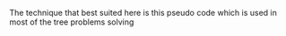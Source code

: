 The technique that best suited here is this pseudo code which is used in most of the tree problems solving
​
​